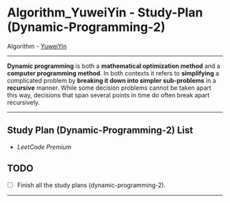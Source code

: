 # Algorithm_YuweiYin - Study-Plan (Dynamic-Programming-2)

Algorithm - [YuweiYin](https://github.com/YuweiYin)

---

**Dynamic programming** is both a **mathematical optimization method** and a **computer programming method**. In both contexts it refers to **simplifying** a complicated problem by **breaking it down into simpler sub-problems** in a **recursive** manner. While some decision problems cannot be taken apart this way, decisions that span several points in time do often break apart recursively.

---

## Study Plan (Dynamic-Programming-2) List

- *LeetCode Premium*

## TODO

- [ ] Finish all the study plans (dynamic-programming-2).

---
